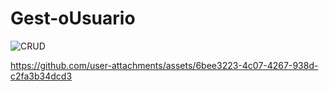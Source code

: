 # Gest-oUsuario
![CRUD](https://github.com/user-attachments/assets/bf33232f-c6f8-45b5-99ab-37a7bdd14bdd)



https://github.com/user-attachments/assets/6bee3223-4c07-4267-938d-c2fa3b34dcd3

